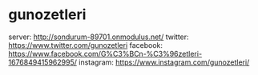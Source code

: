 # gunozetleri

server: http://sondurum-89701.onmodulus.net/
twitter: https://www.twitter.com/gunozetleri
facebook: https://www.facebook.com/G%C3%BCn-%C3%96zetleri-1676849415962995/
instagram: https://www.instagram.com/gunozetleri/
